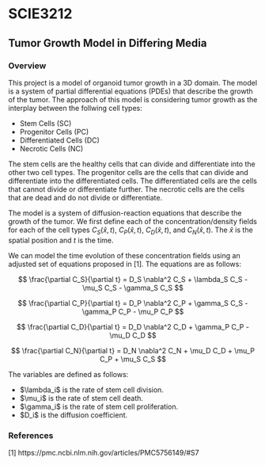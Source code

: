 <h1>SCIE3212</h1>

<h2>Tumor Growth Model in Differing Media</h2>

<h3>Overview</h3>


This project is a model of organoid tumor growth in a 3D domain.
The model is a system of partial differential equations (PDEs) that describe the growth of the tumor.
The approach of this model is considering tumor growth as the interplay between the follwing cell types:
<ul>
    <li>Stem Cells (SC)</li>
    <li>Progenitor Cells (PC)</li>
    <li>Differentiated Cells (DC)</li>
    <li>Necrotic Cells (NC)</li>
</ul>

The stem cells are the healthy cells that can divide and differentiate into the other two cell types.
The progenitor cells are the cells that can divide and differentiate into the differentiated cells.
The differentiated cells are the cells that cannot divide or differentiate further.
The necrotic cells are the cells that are dead and do not divide or differentiate.

The model is a system of diffusion-reaction equations that describe the growth of the tumor.
We first define each of the concentration/density fields for each of the cell types $C_S(\hat x, t)$, $C_P(\hat x, t)$, $C_D(\hat x, t)$, and $C_N(\hat x, t)$.
The $\hat x$ is the spatial position and $t$ is the time.

We can model the time evolution of these concentration fields using an adjusted set of equations proposed in [1].
The equations are as follows:

$$
\frac{\partial C_S}{\partial t} = D_S \nabla^2 C_S  + \lambda_S C_S - \mu_S C_S - \gamma_S C_S
$$

$$
\frac{\partial C_P}{\partial t} = D_P \nabla^2 C_P + \gamma_S C_S - \gamma_P C_P - \mu_P C_P
$$

$$
\frac{\partial C_D}{\partial t} = D_D \nabla^2 C_D + \gamma_P C_P - \mu_D C_D
$$

$$
\frac{\partial C_N}{\partial t} = D_N \nabla^2 C_N + \mu_D C_D + \mu_P C_P + \mu_S C_S
$$

The variables are defined as follows:
<ul>
    <li>$\lambda_i$ is the rate of stem cell division.</li>
    <li>$\mu_i$ is the rate of stem cell death.</li>
    <li>$\gamma_i$ is the rate of stem cell proliferation.</li>
    <li>$D_i$ is the diffusion coefficient.</li>
</ul>


<h3>References</h3>

<p>
    [1] https://pmc.ncbi.nlm.nih.gov/articles/PMC5756149/#S7
</p>
